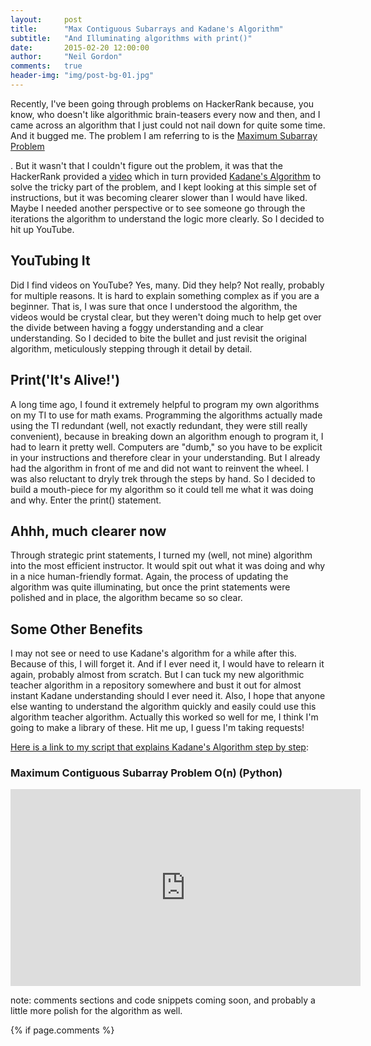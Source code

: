 ```yaml
---
layout:     post
title:      "Max Contiguous Subarrays and Kadane's Algorithm"
subtitle:   "And Illuminating algorithms with print()"
date:       2015-02-20 12:00:00
author:     "Neil Gordon"
comments:   true
header-img: "img/post-bg-01.jpg"
---
```


<p> Recently, I've been going through problems on HackerRank because, you know, who doesn't like algorithmic brain-teasers every now and then, 
and I came across an algorithm that I just could not nail down for quite some time.  And it bugged me.  The problem I am referring to is the <a href='https://www.hackerrank.com/challenges/maxsubarray'> Maximum Subarray Problem</a></p>. But it wasn't that I couldn't figure out the problem, it was that the HackerRank provided a <a href="#hackerrank-kadane-video">video</a> which in turn provided 
<a href='http://en.wikipedia.org/wiki/Maximum_subarray_problem'>Kadane's Algorithm</a> 
to solve the tricky part of the problem, and I kept looking at this simple set of instructions, but it was becoming clearer slower than I would have liked. Maybe I needed another perspective or to see someone go through the iterations the algorithm to understand the logic more clearly.  So I decided to hit up YouTube. 

<h2 class="section-heading">YouTubing It</h2>

<p>Did I find videos on YouTube? Yes, many. Did they help? Not really, probably for multiple reasons.  It is hard to explain something complex as if you are a beginner.  
That is, I was sure that once I understood the algorithm, the videos would be crystal clear, but they weren't doing much to help get over the divide between having a foggy understanding and a clear understanding.  
So I decided to bite the bullet and just revisit the original algorithm, meticulously stepping through it detail by detail.</p>


<h2 class="section-heading">Print('It's Alive!')</h2>

<p>A long time ago, I found it extremely helpful to program my own algorithms on my TI to use for math exams. Programming the algorithms actually made using the TI redundant (well, not exactly redundant, 
they were still really convenient), because in breaking down an algorithm enough to program it, I had to learn it pretty well.  Computers are "dumb," so you have to be explicit in your instructions and therefore clear in your understanding.  But I already had the algorithm in front of me and did not want to reinvent the wheel. I was also reluctant to dryly trek through the steps by hand.
So I decided to build a mouth-piece for my algorithm so it could tell me what it was doing and why.  Enter the print() statement. </p>

<h2 class="section-heading">Ahhh, much clearer now</h2>

<p>Through strategic print statements, I turned my (well, not mine) algorithm into the most efficient instructor.  
It would spit out what it was doing and why in a nice human-friendly format.  Again, the process of updating the algorithm was quite illuminating, 
but once the print statements were polished and in place, the algorithm became so so clear.   </p>

<h2 class="section-heading">Some Other Benefits</h2>

<p>I may not see or need to use Kadane's algorithm for a while after this.  Because of this, I will forget it.  And if I ever need it, I would have to relearn it again, probably almost from scratch.
But I can tuck my new algorithmic teacher algorithm in a repository somewhere and bust it out for almost instant Kadane understanding should I ever need it.  Also, I hope that anyone else wanting to understand the algorithm quickly and easily could use this algorithm teacher algorithm.  Actually this worked so well for me, I think I'm going to make a library of these.  
Hit me up, I guess I'm taking requests! </p>

<a href='https://github.com/Neil-G/Algorithms-and-Problems/blob/master/HackerRank/Max_Subarray'>Here is a link to my script that explains Kadane's Algorithm step by step</a>:

<h3 id="hackerrank-kadane-video">Maximum Contiguous Subarray Problem O(n) (Python)</h3>
<iframe width="560" height="315" src="https://www.youtube.com/embed/EK71U-vTOt4" frameborder="0" allowfullscreen></iframe>

<p> note: comments sections and code snippets coming soon, and probably a little more polish for the algorithm as well. </p>


{% if page.comments %}
 <div id="disqus_thread"></div>
    <script type="text/javascript">
        /* * * CONFIGURATION VARIABLES: EDIT BEFORE PASTING INTO YOUR WEBPAGE * * */
        var disqus_shortname = 'fleekstreet'; // required: replace example with your forum shortname

        /* * * DON'T EDIT BELOW THIS LINE * * */
        (function() {
            var dsq = document.createElement('script'); dsq.type = 'text/javascript'; dsq.async = true;
            dsq.src = '//' + disqus_shortname + '.disqus.com/embed.js';
            (document.getElementsByTagName('head')[0] || document.getElementsByTagName('body')[0]).appendChild(dsq);
        })();
    </script>
    <noscript>Please enable JavaScript to view the <a href="https://disqus.com/?ref_noscript">comments powered by Disqus.</a></noscript>
{% endif %}





